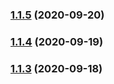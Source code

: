 ### [1.1.5](https://github.com/disneystreaming/automated-cloud-advisor/compare/v1.1.4...v1.1.5) (2020-09-20)

### [1.1.4](https://github.com/disneystreaming/automated-cloud-advisor/compare/v1.1.3...v1.1.4) (2020-09-19)

### [1.1.3](https://github.com/disneystreaming/automated-cloud-advisor/compare/v1.1.2...v1.1.3) (2020-09-18)
